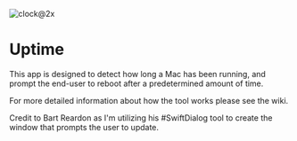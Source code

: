 ![clock@2x](https://user-images.githubusercontent.com/105330539/168405362-c26032bd-19e2-4524-82ef-059793854e0a.png)


# Uptime

This app is designed to detect how long a Mac has been running, and prompt the end-user to reboot after a predetermined amount of time. 

For more detailed information about how the tool works please see the wiki.

Credit to Bart Reardon as I'm utilizing his #SwiftDialog tool to create the window that prompts the user to update. 



